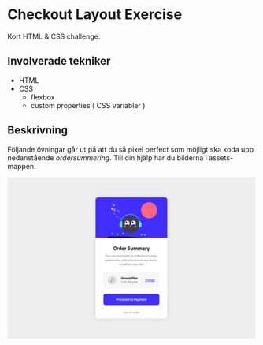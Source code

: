 # Checkout Layout Exercise
Kort HTML & CSS challenge.

## Involverade tekniker
- HTML
- CSS
    - flexbox
    - custom properties ( CSS variabler )

## Beskrivning
Följande övningar går ut på att du så pixel perfect som möjligt ska koda upp nedanstående *ordersummering*. Till din hjälp har du bilderna i assets-mappen.

![screen](./screen.png)